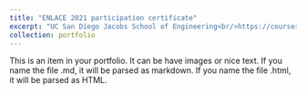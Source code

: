 ```yaml
---
title: "ENLACE 2021 participation certificate"
excerpt: "UC San Diego Jacobs School of Engineering<br/>https://courses.cognitiveclass.ai/certificates/ada993efa3e0433eae2c0ee593703f13<br/><img src='/images/portfolio/ENLACE2021_Certificate_KevinValenzuela.jpg' width='500' height='300'>"
collection: portfolio
---
```


This is an item in your portfolio. It can be have images or nice text. If you name the file .md, it will be parsed as markdown. If you name the file .html, it will be parsed as HTML.
